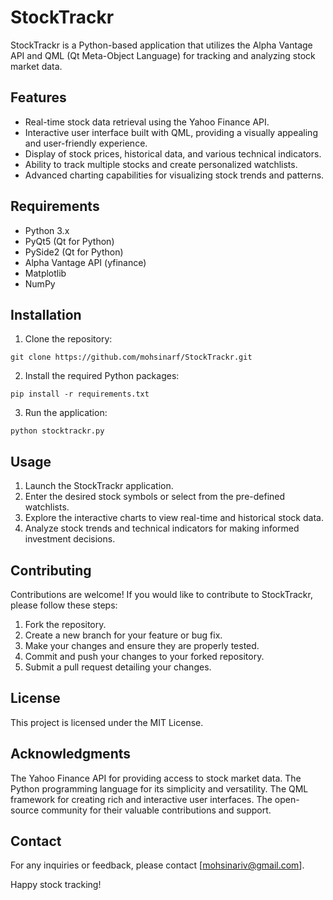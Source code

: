 # StockTrackr

StockTrackr is a Python-based application that utilizes the Alpha Vantage API and QML (Qt Meta-Object Language) for tracking and analyzing stock market data.

## Features

- Real-time stock data retrieval using the Yahoo Finance API.
- Interactive user interface built with QML, providing a visually appealing and user-friendly experience.
- Display of stock prices, historical data, and various technical indicators.
- Ability to track multiple stocks and create personalized watchlists.
- Advanced charting capabilities for visualizing stock trends and patterns.

## Requirements

- Python 3.x
- PyQt5 (Qt for Python)
- PySide2 (Qt for Python)
- Alpha Vantage API (yfinance)
- Matplotlib
- NumPy

## Installation

1. Clone the repository:

```
git clone https://github.com/mohsinarf/StockTrackr.git
```

2. Install the required Python packages:
```
pip install -r requirements.txt
```
3. Run the application:
```
python stocktrackr.py
```
## Usage
1. Launch the StockTrackr application.
2. Enter the desired stock symbols or select from the pre-defined watchlists.
3. Explore the interactive charts to view real-time and historical stock data.
4. Analyze stock trends and technical indicators for making informed investment decisions.

## Contributing
Contributions are welcome! If you would like to contribute to StockTrackr, please follow these steps:

1. Fork the repository.
2. Create a new branch for your feature or bug fix.
3. Make your changes and ensure they are properly tested.
4. Commit and push your changes to your forked repository.
5. Submit a pull request detailing your changes.
## License
This project is licensed under the MIT License.

## Acknowledgments
The Yahoo Finance API for providing access to stock market data.
The Python programming language for its simplicity and versatility.
The QML framework for creating rich and interactive user interfaces.
The open-source community for their valuable contributions and support.
## Contact
For any inquiries or feedback, please contact [mohsinariv@gmail.com].

Happy stock tracking!